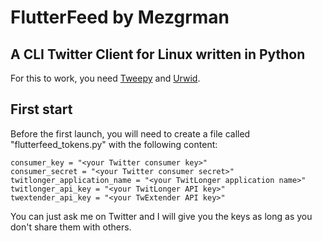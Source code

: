 FlutterFeed by Mezgrman
=======================

A CLI Twitter Client for Linux written in Python
------------------------------------------------

For this to work, you need [Tweepy](https://github.com/tweepy/tweepy) and [Urwid](http://excess.org/urwid/).

First start
-----------

Before the first launch, you will need to create a file called "flutterfeed_tokens.py" with the following content:

	consumer_key = "<your Twitter consumer key>"
	consumer_secret = "<your Twitter consumer secret>"
	twitlonger_application_name = "<your TwitLonger application name>"
	twitlonger_api_key = "<your TwitLonger API key>"
	twextender_api_key = "<your TwExtender API key>"

You can just ask me on Twitter and I will give you the keys as long as you don't share them with others.

